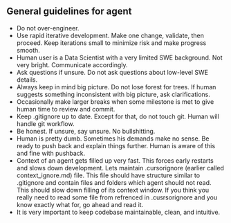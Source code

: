 ## General guidelines for agent

- Do not over-engineer.
- Use rapid iterative development. Make one change, validate, then proceed. Keep iterations small to minimize risk and make progress smooth.
- Human user is a Data Scientist with a very limited SWE background. Not very bright. Communicate accordingly.
- Ask questions if unsure. Do not ask questions about low-level SWE details.
- Always keep in mind big picture. Do not lose forest for trees. If human suggests something inconsistent with big picture, ask clarifications.
- Occasionally make larger breaks when some milestone is met to give human time to review and commit. 
- Keep .gitignore up to date. Except for that, do not touch git. Human will handle git workflow.
- Be honest. If unsure, say unsure. No bullshitting.
- Human is pretty dumb. Sometimes his demands make no sense. Be ready to push back and explain things further. Human is aware of this and fine with pushback.
- Context of an agent gets filled up very fast. This forces early restarts and slows down development. Lets maintain .cursorignore (earlier called context_ignore.md) file. This file should have structure similar to .gitignore and contain files and folders which agent should not read. This should slow down filling of its context window. If you think you really need to read some file from refrenced in .cusrsorignore and you know exactly what for, go ahead and read it.
- It is very important to keep codebase maintainable, clean, and intuitive.